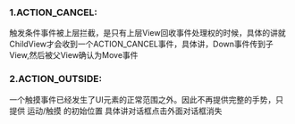 ### 1.ACTION_CANCEL:
 触发条件事件被上层拦截，是只有上层View回收事件处理权的时候，具体的讲就ChildView才会收到一个ACTION_CANCEL事件，具体讲，Down事件传到子View,然后被父View确认为Move事件

### 2.ACTION_OUTSIDE:
一个触摸事件已经发生了UI元素的正常范围之外。因此不再提供完整的手势，只提供 运动/触摸 的初始位置
具体讲对话框点击外面对话框消失
